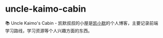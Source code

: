 # uncle-kaimo-cabin
📚 Uncle Kaimo's Cabin - 凯默叔叔的小屋是[凯小默](https://blog.csdn.net/kaimo313)的个人博客，主要记录前端学习路线，学习资源等个人兴趣方面的东西。
